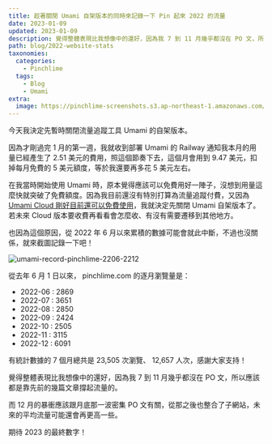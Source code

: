 ```yaml
---
title: 趁著關閉 Umami 自架版本的同時來記錄一下 Pin 起來 2022 的流量
date: 2023-01-09
updated: 2023-01-09
description: 覺得整體表現比我想像中的還好，因為我 7 到 11 月幾乎都沒在 PO 文，所以應該都是靠先前的幾篇文章撐起流量的。
path: blog/2022-website-stats
taxonomies:
  categories: 
    - Pinchlime
  tags: 
    - Blog
    - Umami
extra:
  image: https://pinchlime-screenshots.s3.ap-northeast-1.amazonaws.com/umami-record-pinchlime-2206-2212_7z9h7t.webp
---
```


今天我決定先暫時關閉流量追蹤工具 Umami 的自架版本。

因為才剛過完 1 月的第一週，我就收到部署 Umami 的 Railway 通知我本月的用量已經產生了 2.51 美元的費用，照這個節奏下去，這個月會用到 9.47 美元，扣掉每月免費的 5 美元額度，等於我還要再多花 5 美元左右。

在我當時開始使用 Umami 時，原本覺得應該可以免費用好一陣子，沒想到用量這麼快就突破了免費額度。因為我目前還沒有特別打算為流量追蹤付費，又因為 [Umami Cloud 剛好目前還可以免費使用](@/blog/started-using-umami-cloud.md)，我就決定先關閉 Umami 自架版本了。若未來 Cloud 版本要收費再看看會怎麼收、有沒有需要遷移到其他地方。

也因為這個原因，從 2022 年 6 月以來累積的數據可能會就此中斷，不過也沒關係，就來截圖記錄一下吧！

<img src="https://pinchlime-screenshots.s3.ap-northeast-1.amazonaws.com/umami-record-pinchlime-2206-2212_7z9h7t.webp" loading="lazy" alt="umami-record-pinchlime-2206-2212" align=center />


從去年 6 月 1 日以來， pinchlime.com 的逐月瀏覽量是：

- 2022-06 : 2869
- 2022-07 : 3651
- 2022-08 : 2850
- 2022-09 : 2424
- 2022-10 : 2505
- 2022-11 : 3115
- 2022-12 : 6091

有統計數據的 7 個月總共是 23,505 次瀏覽、 12,657 人次，感謝大家支持！


覺得整體表現比我想像中的還好，因為我 7 到 11 月幾乎都沒在 PO 文，所以應該都是靠先前的幾篇文章撐起流量的。

而 12 月的暴衝應該跟月底那一波密集 PO 文有關，從那之後也整合了子網站，未來的平均流量可能還會再更高一些。

期待 2023 的最終數字！
